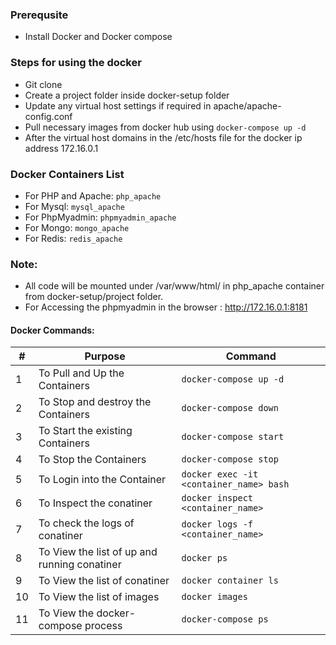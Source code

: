 ### Prerequsite
  * Install Docker and Docker compose  
  
### Steps for using  the docker 
  * Git clone 
  * Create a project folder inside docker-setup folder
  * Update any virtual host settings if required in apache/apache-config.conf
  * Pull necessary images from docker hub using `docker-compose up -d`
  * After the virtual host domains in the /etc/hosts file for the docker ip address 172.16.0.1 
    
 ### Docker Containers List
  * For PHP and Apache: `php_apache`
  * For Mysql: `mysql_apache`
  * For PhpMyadmin: `phpmyadmin_apache`
  * For Mongo: `mongo_apache`
  * For Redis: `redis_apache`
  
 ### Note:
  * All code will be mounted under /var/www/html/ in php_apache container from docker-setup/project folder.
  * For Accessing the phpmyadmin in the browser : http://172.16.0.1:8181
   
   
 #### Docker Commands:
|#|Purpose|Command|
|---|---|---|
|1|To Pull and Up the Containers|`docker-compose up -d`|
|2|To Stop and destroy the Containers|`docker-compose down`|
|3|To Start the existing Containers|`docker-compose start`|
|4|To Stop the Containers|`docker-compose stop`|
|5|To Login into the Container|`docker exec -it <container_name> bash`|
|6|To Inspect the conatiner|`docker inspect <container_name>`|
|7|To check the logs of conatiner|`docker logs -f <container_name>`|
|8|To View the list of up and running conatiner|`docker ps`|
|9|To View the list of conatiner|`docker container ls`|
|10|To View the list of images|`docker images`|
|11|To View the docker-compose process|`docker-compose ps`|
  
  
